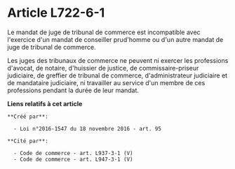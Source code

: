 # Article L722-6-1

Le mandat de juge de tribunal de commerce est incompatible avec l'exercice d'un mandat de conseiller prud'homme ou d'un autre
mandat de juge de tribunal de commerce.

Les juges des tribunaux de commerce ne peuvent ni exercer les professions d'avocat, de notaire, d'huissier de justice, de
commissaire-priseur judiciaire, de greffier de tribunal de commerce, d'administrateur judiciaire et de mandataire judiciaire,
ni travailler au service d'un membre de ces professions pendant la durée de leur mandat.

**Liens relatifs à cet article**

	**Créé par**:

	  - Loi n°2016-1547 du 18 novembre 2016 - art. 95

	**Cité par**:

	  - Code de commerce - art. L937-3-1 (V)
	  - Code de commerce - art. L947-3-1 (V)
